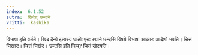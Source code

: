 ```yaml
---
index:  6.1.52
sutra:  खिदेश् छन्दसि
vritti:  kashika 
---
```


विभाषा इति वर्तते। खिद दैन्ये इत्यस्य धातोः एचः स्थाने छन्दसि विषये विभाषा आकारः आदेशो भवति। चित्तं चिखाद। चित्तं चिखेद। छन्दसि इति किम्? चित्तं खेदयति।

